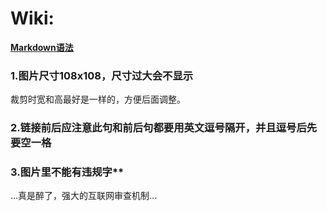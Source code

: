 # Wiki:

**[Markdown语法](https://docs.github.com/cn/get-started/writing-on-github/getting-started-with-writing-and-formatting-on-github/basic-writing-and-formatting-syntax)**

### 1.图片尺寸108x108，尺寸过大会不显示

  裁剪时宽和高最好是一样的，方便后面调整。

### 2.链接前后应注意此句和前后句都要用英文逗号隔开，并且逗号后先要空一格

### 3.图片里不能有违规字**

  ...真是醉了，强大的互联网审查机制...
